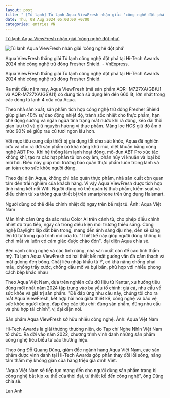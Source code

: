 ```yaml
---
layout: post
title: " [Tủ lạnh] Tủ lạnh Aqua ViewFresh nhận giải 'công nghệ đột phá'"
date: Thu, 08 Aug 2024 05:00:00 +0700
categories: entries VN
---
```

[Tủ lạnh Aqua ViewFresh nhận giải 'công nghệ đột phá'](https://vnexpress.net/tu-lanh-aqua-viewfresh-nhan-giai-cong-nghe-dot-pha-4779491.html)

![Tủ lạnh Aqua ViewFresh nhận giải 'công nghệ đột phá'](https://vcdn1-sohoa.vnecdn.net/2024/08/09/picture1-1723172592-9625-1723172640.png?w=1200&h=0&q=100&dpr=1&fit=crop&s=9xrHvJ841koyyQzXaWBWOQ)

Aqua ViewFresh thắng giải Tủ lạnh công nghệ đột phá tại Hi-Tech Awards 2024 nhờ công nghệ trữ đông Fresher Shield. - VnExpress.

Aqua ViewFresh thắng giải Tủ lạnh công nghệ đột phá tại Hi-Tech Awards 2024 nhờ công nghệ trữ đông Fresher Shield.

Ra mắt đầu năm nay, Aqua ViewFresh (mã sản phẩm AQR- M727XA(GB)U1 và AQR-M727XA(GS)U1) có dung tích sử dụng lên đến 660 lít, lớn nhất trong các dòng tủ lạnh 4 cửa của Aqua.

Theo nhà sản xuất, sản phẩm tích hợp công nghệ trữ đông Fresher Shield giúp giảm 40% sự dao động nhiệt độ, tránh sốc nhiệt cho thực phẩm, hạn chế đọng sương và ngăn ngừa tình trạng mất nước khi rã đông, kéo dài thời gian lưu trữ và giữ nguyên hương vị thực phẩm. Màng lọc HCS giữ độ ẩm ở mức 90% sẽ giúp rau củ tươi ngon lâu hơn.

Với mục tiêu cung cấp thiết bị gia dụng tốt cho sức khỏe, Aqua đã nghiên cứu và cho ra đời sản phẩm có khả năng khử mùi, diệt khuẩn bằng công nghệ ABT Pro. Khi hệ thống làm lạnh hoạt động, mô-đun ABT Pro xúc tác không khí, tạo ra các hạt phân tử ion oxy âm, phân hủy vi khuẩn và loại bỏ mùi hôi. Điều này giúp môi trường bảo quản thực phẩm luôn trong lành và an toàn cho sức khỏe người dùng.

Theo đại diện Aqua, không chỉ bảo quản thực phẩm, nhà sản xuất còn quan tâm đến trải nghiệm của khách hàng. Vì vậy Aqua ViewFresh được tích hợp tính năng kết nối Wifi. Người dùng có thể quản lý thực phẩm, kiểm soát và điều chỉnh từ xa thông qua thiết bị trên smartphone trên ứng dụng Haismart.

Người dùng có thể điều chỉnh nhiệt độ ngay trên bề mặt tủ. Ảnh: Aqua Việt Nam

Màn hình cảm ứng đa sắc màu Color AI trên cánh tủ, cho phép điều chỉnh nhiệt độ trực tiếp, ngay cả trong điều kiện môi trường thiếu sáng. Công nghệ Daylight lắp đặt bên trong, mang đến ánh sáng dịu nhẹ, đèn sẽ sáng lên từ từ trong quá trình mở cửa tủ. "Thiết kế này giúp người dùng không bị chói mắt và luôn có cảm giác được chào đón", đại diện Aqua chia sẻ.

Bên cạnh công nghệ và các tính năng, nhà sản xuất còn đề cao tính thẩm mỹ. Tủ lạnh Aqua ViewFresh có hai thiết kế: mặt gương vân đá cẩm thạch và mặt gương đen bóng. Chất liệu nhập khẩu từ Ý, có khả năng chống phai màu, chống trầy xước, chống dầu mỡ và bụi bẩn, phù hợp với nhiều phong cách bếp khác nhau

Theo Aqua Việt Nam, dựa trên nghiên cứu dữ liệu từ Kantar, xu hướng tiêu dùng mới nhất năm 2024 tập trung vào ba yếu tố chính: giá cả, nhu cầu về sức khỏe và giá trị sản phẩm. "Để đáp ứng nhu cầu này, chúng tôi cho ra mắt Aqua ViewFresh, kết hợp hài hòa giữa thiết kế, công nghệ và bảo vệ sức khỏe người dùng, đáp ứng các tiêu chí: đúng sản phẩm, đúng nhu cầu và phù hợp tài chính", vị đại diện nói.

Sản phẩm Aqua ViewFresh sở hữu nhiều công nghệ. Ảnh: Aqua Việt Nam

Hi-Tech Awards là giải thưởng thường niên, do Tạp chí Nghe Nhìn Việt Nam tổ chức. Ra đời vào năm 2022, chương trình vinh danh những sản phẩm công nghệ tiêu biểu từ các thương hiệu.

Theo ông Đỗ Quang Dũng, giám đốc ngành hàng Aqua Việt Nam, các sản phẩm được vinh danh tại Hi-Tech Awards góp phần thay đổi lối sống, nâng tầm thẩm mỹ không gian của hàng triệu gia đình Việt.

"Aqua Việt Nam sẽ tiếp tục mang đến cho người dùng sản phẩm trang bị công nghệ bắt kịp xu thế của thời đại, từ thiết kế đến công nghệ", ông Dũng chia sẻ.

Lan Anh

